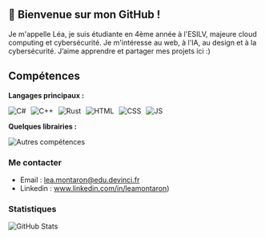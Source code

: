 ## 👋 Bienvenue sur mon GitHub !

Je m'appelle Léa, je suis étudiante en 4ème année à l'ESILV, majeure cloud computing et cybersécurité.
Je m'intéresse au web, à l'IA, au design et à la cybersécurité. J’aime apprendre et partager mes projets ici :)  

## Compétences

**Langages principaux :**  
<div style="display: flex; flex-wrap: wrap; gap: 10px;">
  <img src="https://img.shields.io/badge/C%23-239120?style=for-the-badge&logo=c-sharp&logoColor=white" alt="C#" />
  <img src="https://img.shields.io/badge/C%2B%2B-00599C?style=for-the-badge&logo=c%2B%2B&logoColor=white" alt="C++" />
  <img src="https://img.shields.io/badge/Rust-000000?style=for-the-badge&logo=rust&logoColor=white" alt="Rust" />
  <img src="https://img.shields.io/badge/HTML-E34F26?style=for-the-badge&logo=html5&logoColor=white" alt="HTML" />
  <img src="https://img.shields.io/badge/CSS-1572B6?style=for-the-badge&logo=css3&logoColor=white" alt="CSS" />
  <img src="https://img.shields.io/badge/JavaScript-F7DF1E?style=for-the-badge&logo=javascript&logoColor=black" alt="JS" />
</div>

**Quelques librairies :**  
<div style="display: flex; flex-wrap: wrap; gap: 10px;">
  <img src="https://skillicons.dev/icons?i=python,git,vscode,jupyter" alt="Autres compétences" />
</div>


### Me contacter
- Email : lea.montaron@edu.devinci.fr  
- Linkedin : www.linkedin.com/in/leamontaron)
  
### Statistiques
![GitHub Stats](https://github-readme-stats.vercel.app/api?username=L34M-X&show_icons=true&theme=tokyonight)
